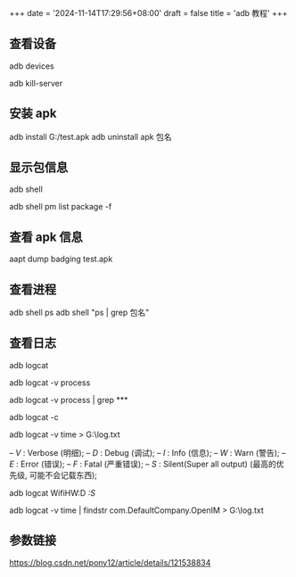+++
date = '2024-11-14T17:29:56+08:00'
draft = false
title = 'adb 教程'
+++

## 查看设备

<!-- 显示 设备  -->

adb devices

<!-- 断开设备连接 -->

adb kill-server

## 安装 apk

<!-- adb install <apk path> -->

adb install G:/test.apk
adb uninstall apk 包名

## 显示包信息

<!--  打开 shell  终端-->

adb shell

<!-- 显示 安装包名 -->

adb shell pm list package -f

## 查看 apk 信息

<!-- android sdk -> build tools -->

aapt dump badging test.apk

## 查看进程

adb shell ps
adb shell "ps | grep 包名"

## 查看日志

adb logcat

<!-- 所有进程 -->

adb logcat -v process

<!-- 过滤进程 -->

adb logcat -v process | grep \*\*\*

<!--清除日志缓存 -->

adb logcat -c

<!-- 保存日志 -->

adb logcat -v time > G:\log.txt

<!-- log level -->

– _V_ : Verbose (明细);
– _D_ : Debug (调试);
– _I_ : Info (信息);
– _W_ : Warn (警告);
– _E_ : Error (错误);
– _F_ : Fatal (严重错误);
– _S_ : Silent(Super all output) (最高的优先级, 可能不会记载东西);

adb logcat WifiHW:D _:S_

adb logcat -v time | findstr com.DefaultCompany.OpenIM > G:\log.txt

## 参数链接

<https://blog.csdn.net/pony12/article/details/121538834>
